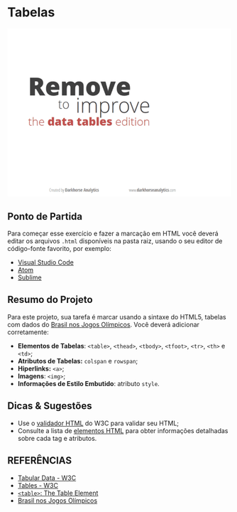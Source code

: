 # Tabelas


![](img/tables.gif)


## Ponto de Partida

Para começar esse exercício e fazer a marcação em HTML você deverá editar os arquivos `.html` disponíveis na pasta raiz, usando o seu editor de código-fonte favorito, por exemplo:

* [Visual Studio Code](https://code.visualstudio.com/)
* [Atom](https://atom.io/)
* [Sublime](sublimetext.com)

## Resumo do Projeto

Para este projeto, sua tarefa é marcar usando a sintaxe do HTML5, tabelas com dados do [Brasil nos Jogos Olímpicos](https://pt.wikipedia.org/wiki/Brasil_nos_Jogos_Ol%C3%ADmpicos). Você deverá adicionar corretamente: 

* **Elementos de Tabelas**: `<table>`, `<thead>`, `<tbody>`, `<tfoot>`, `<tr>`, `<th>` e  `<td>`;
* **Atributos de Tabelas:** `colspan` e `rowspan`;
* **Hiperlinks:** `<a>`;
* **Imagens**: `<img>`;
* **Informações de Estilo Embutido**: atributo `style`.


## Dicas & Sugestões

* Use o [validador HTML](https://validator.w3.org/) do W3C para validar seu HTML;
* Consulte a lista de [elementos HTML](https://developer.mozilla.org/pt-BR/docs/Web/HTML/Element) para obter informações detalhadas sobre cada tag e atributos.



## REFERÊNCIAS

* [Tabular Data - W3C](https://www.w3.org/TR/html50/tabular-data.html)
* [Tables - W3C](https://www.w3.org/TR/html401/struct/tables.html)
* [`<table>`: The Table Element ](https://developer.mozilla.org/en-US/docs/Web/HTML/Element/table)
* [Brasil nos Jogos Olímpicos](https://pt.wikipedia.org/wiki/Brasil_nos_Jogos_Ol%C3%ADmpicos)


